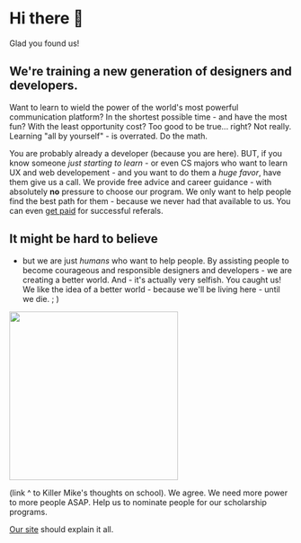 # Hi there 👋

Glad you found us!

## We're training a new generation of designers and developers.

Want to learn to wield the power of the world's most powerful communication platform? In the shortest possible time - and have the most fun? With the least opportunity cost? Too good to be true... right? Not really. Learning "all by yourself" - is overrated. Do the math.

You are probably already a developer (because you are here). BUT, if you know someone _just starting to learn_ - or even CS majors who want to learn UX and web developement - and you want to do them a _huge favor_, have them give us a call. We provide free advice and career guidance - with absolutely **no** pressure to choose our program. We only want to help people find the best path for them - because we never had that available to us. You can even [get paid](https://perpetual.education/get-paid-to-match-students/) for successful referals.

## It might be hard to believe 

- but we are just _humans_ who want to help people. By assisting people to become courageous and responsible designers and developers - we are creating a better world. And - it's actually very selfish. You caught us! We like the idea of a better world - because we'll be living here - until we die. ; )

[<img src='https://imgur.com/FepCy7V.png' width='300'>](https://www.youtube.com/watch?v=gq0QwnF0iFY "Killer Mike on school")

(link ^ to Killer Mike's thoughts on school). We agree. We need more power to more people ASAP. Help us to nominate people for our scholarship programs.

[Our site](https://perpetual.education) should explain it all.
